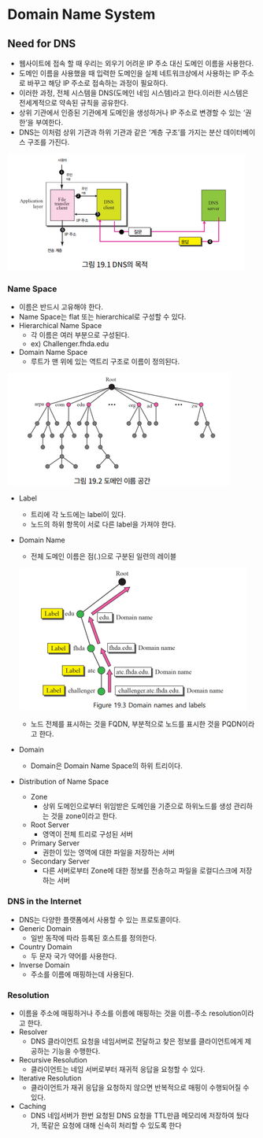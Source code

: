 # Domain Name System

## Need for DNS

- 웹사이트에 접속 할 때 우리는 외우기 어려운 IP 주소 대신 도메인 이름을 사용한다.
- 도메인 이름을 사용했을 때 입력한 도메인을 실제 네트워크상에서 사용하는 IP 주소로 바꾸고 해당 IP 주소로 접속하는 과정이 필요하다.
- 이러한 과정, 전체 시스템을 DNS(도메인 네임 시스템)라고 한다.이러한 시스템은 전세계적으로 약속된 규칙을 공유한다.
- 상위 기관에서 인증된 기관에게 도메인을 생성하거나 IP 주소로 변경할 수 있는 ‘권한’을 부여한다.
- DNS는 이처럼 상위 기관과 하위 기관과 같은 ‘계층 구조’를 가지는 분산 데이터베이스 구조를 가진다.

![Untitled](Domain%20Name%20System%200143cc814c8f4f1e896a651738dc1c33/Untitled.png)

### Name Space

- 이름은 반드시 고유해야 한다.
- Name Space는 flat 또는 hierarchical로 구성할 수 있다.
- Hierarchical Name Space
    - 각 이름은 여러 부분으로 구성된다.
    - ex) Challenger.fhda.edu
- Domain Name Space
    - 루트가 맨 위에 있는 역트리 구조로 이름이 정의된다.

![Untitled](Domain%20Name%20System%200143cc814c8f4f1e896a651738dc1c33/Untitled%201.png)

- Label
    - 트리에 각 노드에는 label이 있다.
    - 노드의 하위 항목이 서로 다른 label을 가져야 한다.
- Domain Name
    - 전체 도메인 이름은 점(.)으로 구분된 일련의 레이블
    
    ![Untitled](Domain%20Name%20System%200143cc814c8f4f1e896a651738dc1c33/Untitled%202.png)
    
    - 노드 전체를 표시하는 것을 FQDN, 부분적으로 노드를 표시한 것을 PQDN이라고 한다.
- Domain
    - Domain은 Domain Name Space의 하위 트리이다.
- Distribution of Name Space
    - Zone
        - 상위 도메인으로부터 위임받은 도메인을 기준으로 하위노드를 생성 관리하는 것을 zone이라고 한다.
    - Root Server
        - 영역이 전체 트리로 구성된 서버
    - Primary Server
        - 권한이 있는 영역에 대한 파일을 저장하는 서버
    - Secondary Server
        - 다른 서버로부터 Zone에 대한 정보를 전송하고 파일을 로컬디스크에 저장하는 서버

### DNS in the Internet

- DNS는 다양한 플랫폼에서 사용할 수 있는 프로토콜이다.
- Generic Domain
    - 일반 동작에 따라 등록된 호스트를 정의한다.
- Country Domain
    - 두 문자 국가 약어를 사용한다.
- Inverse Domain
    - 주소를 이름에 매핑하는데 사용된다.

### Resolution

- 이름을 주소에 매핑하거나 주소를 이름에 매핑하는 것을 이름-주소 resolution이라고 한다.
- Resolver
    - DNS 클라이언트 요청을 네임서버로 전달하고 찾은 정보를 클라이언트에게 제공하는 기능을 수행한다.
- Recursive Resolution
    - 클라이언트는 네임 서버로부터 재귀적 응답을 요청할 수 있다.
- Iterative Resolution
    - 클라이언트가 재귀 응답을 요청하지 않으면 반복적으로 매핑이 수행되어질 수 있다.
- Caching
    - DNS 네임서버가 한번 요청된 DNS 요청을 TTL만큼 메모리에 저장하여 뒀다가, 똑같은 요청에 대해 신속히 처리할 수 있도록 한다